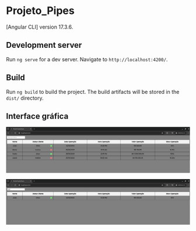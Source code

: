 # Projeto_Pipes

[Angular CLI] version 17.3.6.

## Development server

Run `ng serve` for a dev server. Navigate to `http://localhost:4200/`.


## Build

Run `ng build` to build the project. The build artifacts will be stored in the `dist/` directory.

## Interface gráfica

![Imagem1](interface.png)

![Imagem2](interface2.png)